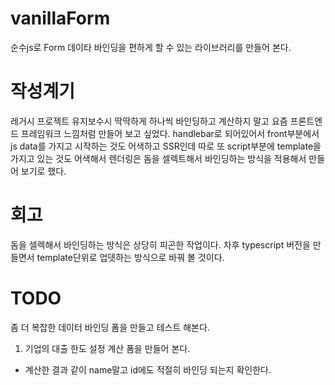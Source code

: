 # vanillaForm
순수js로 Form 데이타 바인딩을 편하게 할 수 있는 라이브러리를 만들어 본다.

# 작성계기
레거시 프로젝트 유지보수시 딱딱하게 하나씩 바인딩하고 계산하지 말고
요즘 프론트엔드 프레임워크 느낌처럼 만들어 보고 싶었다.
handlebar로 되어있어서 front부분에서 js data를 가지고 시작하는 것도 어색하고
SSR인데 따로 또 script부분에 template을 가지고 있는 것도 어색해서
렌더링은 돔을 셀렉트해서 바인딩하는 방식을 적용해서 만들어 보기로 했다.

# 회고
돔을 셀렉해서 바인딩하는 방식은 상당히 피곤한 작업이다.
차후 typescript 버전을 만들면서 template단위로 업뎃하는 방식으로 바꿔 볼 것이다.

# TODO
좀 더 복잡한 데이터 바인딩 폼을 만들고 테스트 해본다.
1. 기업의 대출 한도 설정 계산 폼을 만들어 본다.
  - 계산한 결과 같이 name말고 id에도 적절히 바인딩 되는지 확인한다.
